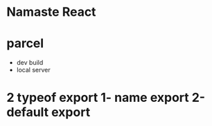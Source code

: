 # Namaste React 

# parcel
- dev build
- local server

# 2 typeof export 1- name export 2-default export
